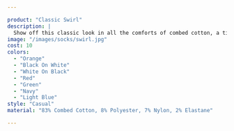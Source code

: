 ```yaml
---

product: "Classic Swirl"
description: |
  Show off this classic look in all the comforts of combed cotton, a timeless number that's ready to become a staple in your every day wardrobe rotation.
image: "/images/socks/swirl.jpg"
cost: 10
colors:
  - "Orange"
  - "Black On White"
  - "White On Black"
  - "Red"
  - "Green"
  - "Navy"
  - "Light Blue"
style: "Casual"
material: "83% Combed Cotton, 8% Polyester, 7% Nylon, 2% Elastane"

---
```

